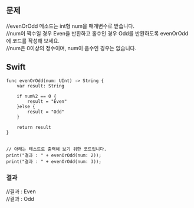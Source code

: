 ## 문제
//evenOrOdd 메소드는 int형 num을 매개변수로 받습니다.    
//num이 짝수일 경우 Even을 반환하고 홀수인 경우 Odd를 반환하도록 evenOrOdd에 코드를 작성해 보세요.    
//num은 0이상의 정수이며, num이 음수인 경우는 없습니다.

## Swift
```
func evenOrOdd(num: UInt) -> String {
    var result: String
    
    if num%2 == 0 {
        result = "Even"
    }else {
        result = "Odd"
    }
    
    return result
}


// 아래는 테스트로 출력해 보기 위한 코드입니다.
print("결과 : " + evenOrOdd(num: 2));
print("결과 : " + evenOrOdd(num: 3));
```

### 결과
//결과 : Even  
//결과 : Odd